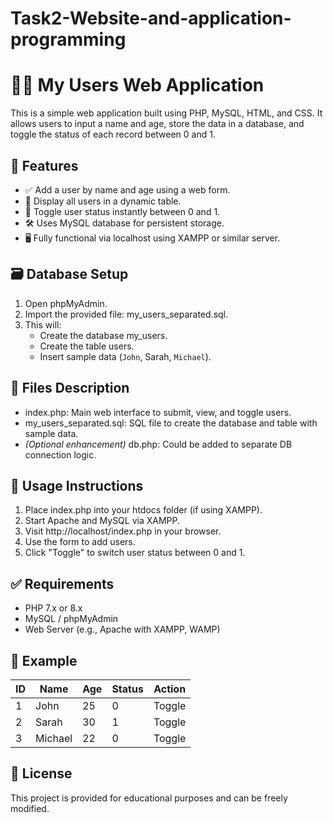 # Task2-Website-and-application-programming
# 🧑‍💻 My Users Web Application

This is a simple web application built using PHP, MySQL, HTML, and CSS. It allows users to input a name and age, store the data in a database, and toggle the status of each record between 0 and 1.

## 📌 Features

- ✅ Add a user by name and age using a web form.
- 📄 Display all users in a dynamic table.
- 🔁 Toggle user status instantly between 0 and 1.
- 🛠️ Uses MySQL database for persistent storage.
- 🖥️ Fully functional via localhost using XAMPP or similar server.

## 🗃️ Database Setup

1. Open phpMyAdmin.
2. Import the provided file: my_users_separated.sql.
3. This will:
   - Create the database my_users.
   - Create the table users.
   - Insert sample data (`John`, Sarah, `Michael`).

## 📂 Files Description

- index.php: Main web interface to submit, view, and toggle users.
- my_users_separated.sql: SQL file to create the database and table with sample data.
- *(Optional enhancement)* db.php: Could be added to separate DB connection logic.

## 🧪 Usage Instructions

1. Place index.php into your htdocs folder (if using XAMPP).
2. Start Apache and MySQL via XAMPP.
3. Visit http://localhost/index.php in your browser.
4. Use the form to add users.
5. Click "Toggle" to switch user status between 0 and 1.

## ✅ Requirements

- PHP 7.x or 8.x
- MySQL / phpMyAdmin
- Web Server (e.g., Apache with XAMPP, WAMP)

## 📌 Example

| ID | Name    | Age | Status | Action |
|----|---------|-----|--------|--------|
| 1  | John    | 25  | 0      | Toggle |
| 2  | Sarah   | 30  | 1      | Toggle |
| 3  | Michael | 22  | 0      | Toggle |

## 📄 License

This project is provided for educational purposes and can be freely modified.

